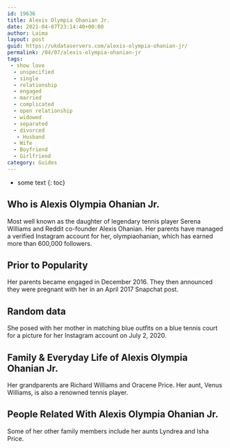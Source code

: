 ```yaml
---
id: 19636
title: Alexis Olympia Ohanian Jr.
date: 2021-04-07T23:14:40+00:00
author: Laima
layout: post
guid: https://ukdataservers.com/alexis-olympia-ohanian-jr/
permalink: /04/07/alexis-olympia-ohanian-jr
tags:
 - show love
  - unspecified
  - single
  - relationship
  - engaged
  - married
  - complicated
  - open relationship
  - widowed
  - separated
  - divorced
   - Husband
  - Wife
  - Boyfriend
  - Girlfriend
category: Guides
---
```


* some text
{: toc}


## Who is Alexis Olympia Ohanian Jr.
                  
                  
                  
Most well known as the daughter of legendary tennis player Serena Williams and Reddit co-founder Alexis Ohanian. Her parents have managed a verified Instagram account for her, olympiaohanian, which has earned more than 600,000 followers.
                  
              
            
              
            
                
                
                
## Prior to Popularity
                  
                  
                  
Her parents became engaged in December 2016. They then announced they were pregnant with her in an April 2017 Snapchat post. 
                  
              
            
              
            
                
                
                
## Random data
                  
                  
                  
She posed with her mother in matching blue outfits on a blue tennis court for a picture for her Instagram account on July 2, 2020. 
                  
              
            
              
            
                
                
                
## Family & Everyday Life of Alexis Olympia Ohanian Jr.
                  
                  
                  
Her grandparents are Richard Williams and Oracene Price. Her aunt, Venus Williams, is also a renowned tennis player. 
                  
              
            
              
            
                
                
                
## People Related With Alexis Olympia Ohanian Jr.
                  
                  
                  
Some of her other family members include her aunts Lyndrea and Isha Price. 
                  
              
            
              
            
                
              
            
              
              
            
            
              
            
          
          
          